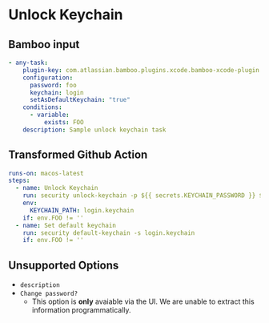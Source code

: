 # Unlock Keychain

## Bamboo input

```yaml
- any-task:
    plugin-key: com.atlassian.bamboo.plugins.xcode.bamboo-xcode-plugin:unlockkeychain
    configuration:
      password: foo
      keychain: login
      setAsDefaultKeychain: "true"
    conditions:
      - variable:
          exists: FOO
    description: Sample unlock keychain task
```

## Transformed Github Action

```yaml
runs-on: macos-latest
steps:
  - name: Unlock Keychain
    run: security unlock-keychain -p ${{ secrets.KEYCHAIN_PASSWORD }} $KEYCHAIN_PATH
    env:
      KEYCHAIN_PATH: login.keychain
    if: env.FOO != ''
  - name: Set default keychain
    run: security default-keychain -s login.keychain
    if: env.FOO != ''
```

## Unsupported Options

- `description`
- `Change password?`
  - This option is **only** avaiable via the UI. We are unable to extract this information programmatically.

